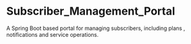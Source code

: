 # Subscriber_Management_Portal
A Spring Boot based portal for managing subscribers, including plans , notifications and service operations.
